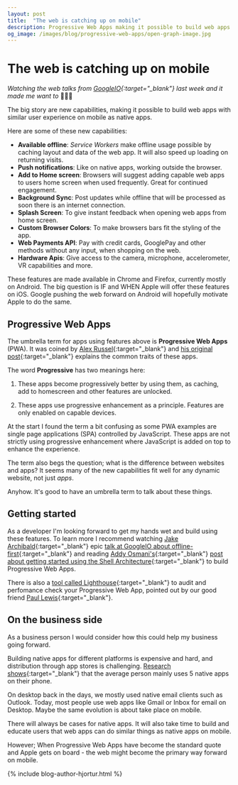 ```yaml
---
layout: post
title:  "The web is catching up on mobile"
description: Progressive Web Apps making it possible to build web apps with similar to native apps.
og_image: /images/blog/progressive-web-apps/open-graph-image.jpg
---
```


# The web is catching up on mobile

*Watching the web talks from [GoogleIO](https://events.google.com/io2016/){:target="_blank"} last week and it made me want to* 👏👏👏

The big story are new capabilities, making it possible to build web apps with similar user experience on mobile as native apps.

Here are some of these new capabilities:

* **Available offline**: *Service Workers* make offline usage possible by caching layout and data of the web app. It will also speed up loading on returning visits.
* **Push notifications**: Like on native apps, working outside the browser.
* **Add to Home screen**: Browsers will suggest adding capable web apps to users home screen when used frequently. Great for continued engagement.
* **Background Sync**: Post updates while offline that will be processed as soon there is an internet connection.
* **Splash Screen**: To give instant feedback when opening web apps from home screen.
* **Custom Browser Colors**: To make browsers bars fit the styling of the app.
* **Web Payments API**: Pay with credit cards, GooglePay and other methods without any input, when shopping on the web.
* **Hardware Apis**: Give access to the camera, microphone, accelerometer, VR capabilities and more. 

These features are made available in Chrome and Firefox, currently mostly on Android. The big question is IF and WHEN Apple will offer these features on iOS. Google pushing the web forward on Android will hopefully motivate Apple to do the same.
 
## Progressive Web Apps

The umbrella term for apps using features above is **Progressive Web Apps** (PWA). It was coined by [Alex Russel](https://twitter.com/slightlylate){:target="_blank"} and [his original post](https://infrequently.org/2015/06/progressive-apps-escaping-tabs-without-losing-our-soul/){:target="_blank"} explains the common traits of these apps.

The word **Progressive** has two meanings here:

1. These apps become progressively better by using them, as caching, add to homescreen and other features are unlocked. 

2. These apps use progressive enhancement as a principle. Features are only enabled on capable devices.

At the start I found the term a bit confusing as some PWA examples are single page applications (SPA) controlled by JavaScript. These apps are not strictly using progressive enhancement where JavaScript is added on top to enhance the experience.

The term also begs the question; what is the difference between websites and apps? It seems many of the new capabilities fit well for any dynamic website, not just *apps*.

Anyhow. It's good to have an umbrella term to talk about these things.

## Getting started

As a developer I'm looking forward to get my hands wet and build using these features. To learn more I recommend watching [Jake Archibald](https://twitter.com/jaffathecake){:target="_blank"} epic [talk at GoogleIO about offline-first](https://www.youtube.com/watch?v=cmGr0RszHc8){:target="_blank"} and reading [Addy Osmani's](https://twitter.com/addyosmani){:target="_blank"} [post about getting started using the Shell Architecture](https://addyosmani.com/blog/getting-started-with-progressive-web-apps/){:target="_blank"} to build Progressive Web Apps. 

There is also a [tool called Lighthouse](https://github.com/googlechrome/lighthouse){:target="_blank"} to audit and perfomance check your Progressive Web App, pointed out by our good friend [Paul Lewis](https://aerotwist.com/){:target="_blank"}.

## On the business side

As a business person I would consider how this could help my business going forward. 

Building native apps for different platforms is expensive and hard, and distribution through app stores is challenging. [Research shows](http://techcrunch.com/2015/06/22/consumers-spend-85-of-time-on-smartphones-in-apps-but-only-5-apps-see-heavy-use/){:target="_blank"} that the average person mainly uses 5 native apps on their phone.

On desktop back in the days, we mostly used native email clients such as Outlook. Today, most people use web apps like Gmail or Inbox for email on Desktop. Maybe the same evolution is about take place on mobile.

There will always be cases for native apps. It will also take time to build and educate users that web apps can do similar things as native apps on mobile. 

However; When Progressive Web Apps have become the standard quote and Apple gets on board - the web might become the primary way forward on mobile. 

{% include blog-author-hjortur.html %}
